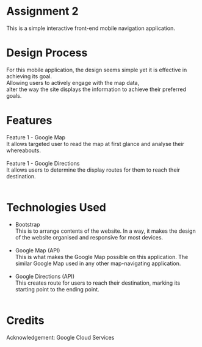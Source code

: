# Assignment 2
This is a simple interactive front-end mobile navigation application.<br />

# Design Process
For this mobile application, the design seems simple yet it is effective in achieving its goal.<br />
Allowing users to actively engage with the map data, <br/>
alter the way the site displays the information to achieve their preferred goals.<br />

# Features
Feature 1 - Google Map<br />
It allows targeted user to read the map at first glance and analyse their whereabouts.<br /><br />
Feature 1 - Google Directions<br />
It allows users to determine the display routes for them to reach their destination.<br /><br />

# Technologies Used 
- Bootstrap<br />
This is to arrange contents of the website. In a way, it makes the design of the website organised and responsive for most devices.<br /><br />
- Google Map (API)<br />
This is what makes the Google Map possible on this application. The similar Google Map used in any other map-navigating application.<br /><br />
- Google Directions (API)<br />
This creates route for users to reach their destination, marking its starting point to the ending point. <br /><br />

# Credits
Acknowledgement: Google Cloud Services
